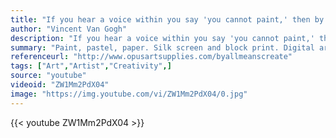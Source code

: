 ```yaml
---
title: "If you hear a voice within you say 'you cannot paint,' then by all means paint, and that voice will be silenced."
author: "Vincent Van Gogh"
description: "If you hear a voice within you say 'you cannot paint,' then by all means paint, and that voice will be silenced. - Vincent Van Gogh quotes from GetInspired365.com"
summary: "Paint, pastel, paper. Silk screen and block print. Digital art and photography. Pen and pencil. Collage and clay. All were employed to help us illustrate the words of Vincent van Gogh. We invite you to ignore that inner critic who says, 'you cannot' because it is through any medium and by all means that art is created.  Thank you to each and every one of these artists for silencing the voice within that says, 'you cannot' and for sharing their work with all of us."
referenceurl: "http://www.opusartsupplies.com/byallmeanscreate"
tags: ["Art","Artist","Creativity",]
source: "youtube"
videoid: "ZW1Mm2PdX04"
image: "https://img.youtube.com/vi/ZW1Mm2PdX04/0.jpg"
---
```


{{< youtube ZW1Mm2PdX04 >}}
